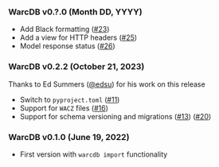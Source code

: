 ### WarcDB v0.?.0 (Month DD, YYYY) ###

* Add Black formatting ([#23](https://github.com/Florents-Tselai/WarcDB/pull/23))
* Add a view for HTTP headers ([#25](https://github.com/Florents-Tselai/WarcDB/pull/25))
* Model response status ([#26](https://github.com/Florents-Tselai/WarcDB/pull/26))

### WarcDB v0.2.2 (October 21, 2023) ###

Thanks to Ed Summers ([@edsu](https://github.com/edsu)) for his work on this 
release 
* Switch to `pyproject.toml` ([#11](https://github.com/Florents-Tselai/WarcDB/pull/11))
* Support for `WACZ` files ([#16](https://github.com/Florents-Tselai/WarcDB/pull/16))
* Support for schema versioning and migrations ([#13](https://github.com/Florents-Tselai/WarcDB/pull/13)) ([#20](https://github.com/Florents-Tselai/WarcDB/pull/20))

### WarcDB v0.1.0 (June 19, 2022) ###

* First version with `warcdb import` functionality 